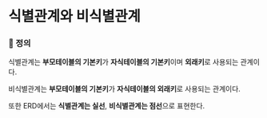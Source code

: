 # 식별관계와 비식별관계

### 📌 정의

식별관계는 **부모테이블의 기본키**가 **자식테이블의 기본키**이며 **외래키**로 사용되는 관계이다.

비식별관계는 **부모테이블의 기본키**가 **자식테이블의 외래키**로 사용되는 관계이다.

또한 ERD에서는 **식별관계는 실선**, **비식별관계는 점선**으로 표현한다.